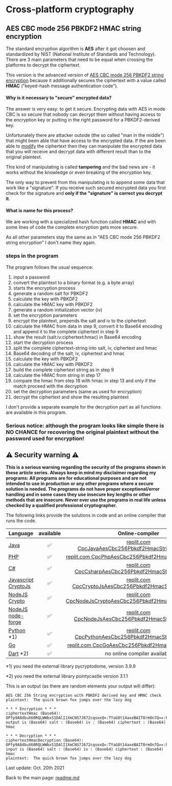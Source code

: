 # Cross-platform cryptography

## AES CBC mode 256 PBKDF2 HMAC string encryption

The standard encryption algorithm is **AES** after it got choosen and standardized by NIST (National Institute of Standards and Technology). There are 3 main parameters that need to be equal when crossing the platforms to decrypt the ciphertext. 

This version is the advanced version of [AES CBC mode 256 PBKDF2 string encryption](aes_cbc_256_pbkdf2_string_encryption.md) because it additionally secures the ciphertext with a value called **HMAC** ("keyed-hash message authentication code"). 

#### Why is it necessary to "secure" encrypted data?  

The answer is very easy: to get it secure. Encrypting data with AES in mode CBC is so secure that nobody can decrypt them without having access to the encryption key or putting in the right password for a PBKDF2-derived key.

Unfortunately there are attacker outside (the so called "man in the middle") that might been able that have access to the encrypted data. If the are been able to <u>modify</u> the ciphertext then they can manipulate the encrypted data that you will receive and decrypt data with different result than to the original plaintext.

This kind of manipulating is called **tampering** and the bad news are - it works without the knowledge or even breaking of the encryption key.

The only way to prevent from this manipulating is to append some data that work like a "signature". If you receive such secured encrypted data you first check for the signature and **only if the "signature" is correct you decrypt it**.

#### What is name for this process?

We are working with a specialized hash function called **HMAC** and with some lines of code the complete encryption gets more secure.

As all other parameters stay the same as in "AES CBC mode 256 PBKDF2 string encryption" I don't name they again.

### steps in the program

The program follows the usual sequence:
1. input a password
2. convert the plaintext to a binary format (e.g. a byte array)
3. starts the encryption process
4. generate a random salt for PBKDF2
5. calculate the key with PBKDF2
6. calculate the HMAC key with PBKDF2
7. generate a random initialization vector (iv)
8. set the encryption parameters
9. encrypt the plaintext, prepends the salt and iv to the ciphertext
10. calculate the HMAC from data in step 9, convert it to Base64 encoding and append it to the complete ciphertext in step 9
11. show the result (salt:iv:ciphertext:hmac) in Base64 encoding
12. start the decryption process
13. split the complete ciphertext-string into salt, iv, ciphertext and hmac
14. Base64 decoding of the salt, iv, ciphertext and hmac
15. calculate the key with PBKDF2
16. calculate the HMAC key with PBKDF2
17. build the complete ciphertext string as in step 9
18. calculate the HMAC from string in step 17
19. compare the hmac from step 18 with hmac in step 13 and only if the match proceed with the decryption
20. set the decryption parameters (same as used for encryption)
21. decrypt the ciphertext and show the resulting plaintext

I don't provide a separate example for the decryption part as all functions are available in this program.

### **Serious notice: although the program looks like simple there is NO CHANCE for recovering the original plaintext without the password used for encryption!**

## :warning: Security warning :warning:

**This is a serious warning regarding the security of the programs shown in these article series.  Always keep in mind my disclaimer regarding my programs: All programs are for educational purposes and are not intended to use in production or any other programs where a  secure solution is needed. The programs do not have proper exceptional/error handling and in some cases they use insecure key lengths or other methods that are insecure. Never ever use the programs in real life unless checked by a qualified professional cryptographer.**

The following links provide the solutions in code and an online compiler that runs the code.

| Language | available | Online-compiler
| ------ | :---: | :----: |
| [Java](../AesCbc256Pbkdf2HmacStringEncryption/AesCbc256Pbkdf2HmacStringEncryption.java) | :white_check_mark: | [replit.com CpcJavaAesCbc256Pbkdf2HmacStringEncryption](https://replit.com/@javacrypto/CpcJavaAesCbc256Pbkdf2HmacStringEncryption#Main.java/)
| [PHP](../AesCbc256Pbkdf2HmacStringEncryption/AesCbc256Pbkdf2HmacStringEncryption.php) | :white_check_mark: | [replit.com CpcPhpAesCbc256Pbkdf2HmacStringEncryption](https://replit.com/@javacrypto/CpcPhpAesCbc256Pbkdf2HmacStringEncryption/)
| [C#](../AesCbc256Pbkdf2HmacStringEncryption/AesCbc256Pbkdf2HmacStringEncryption.cs) | :white_check_mark: | [replit.com CpcCsharpAesCbc256Pbkdf2HmacStringEncryption](https://replit.com/@javacrypto/CpcCsharpAesCbc256Pbkdf2HmacStringEncryption#main.cs/)
| [Javascript CryptoJs](../AesCbc256Pbkdf2HmacStringEncryption/AesCbc256Pbkdf2HmacStringEncryptionCryptoJs.js) | :white_check_mark: | [replit.com CpcCryptoJsAesCbc256Pbkdf2HmacStringEncryption](https://replit.com/@javacrypto/CpcCryptoJsAesCbc256Pbkdf2HmacStringEncryption#index.js/)
| [NodeJS Crypto](../AesCbc256Pbkdf2HmacStringEncryption/AesCbc256Pbkdf2HmacStringEncryptionNodeJsCrypto.js) | :white_check_mark: | [replit.com CpcNodeJsCryptoAesCbc256Pbkdf2HmacStringEncryption](https://replit.com/@javacrypto/CpcNodeJsCryptoAesCbc256Pbkdf2HmacStringEncryption#index.js/)
| [NodeJS node-forge](../AesCbc256Pbkdf2HmacStringEncryption/AesCbc256Pbkdf2HmacStringEncryptionNodeJs.js) | :white_check_mark: | [replit.com CpcNodeJsAesCbc256Pbkdf2HmacStringEncryption](https://replit.com/@javacrypto/CpcNodeJsAesCbc256Pbkdf2HmacStringEncryption#index.js/)
| [Python](../AesCbc256Pbkdf2HmacStringEncryption/AesCbc256Pbkdf2HmacStringEncryption.py) *1) | :white_check_mark: | [replit.com CpcPythonAesCbc256Pbkdf2HmacStringEncryption](https://replit.com/@javacrypto/CpcPythonAesCbc256Pbkdf2HmacStringEncryption#main.py/)
| [Go](../AesCbc256Pbkdf2HmacStringEncryption/AesCbc256Pbkdf2HmacStringEncryption.go) | :white_check_mark: | [replit.com CpcGoAesCbc256Pbkdf2HmacStringEncryption](https://replit.com/@javacrypto/CpcGoAesCbc256Pbkdf2HmacStringEncryption#Main.go/)
| [Dart](../AesCbc256Pbkdf2HmacStringEncryption/AesCbc256Pbkdf2HmacStringEncryption.dart) *2) | :white_check_mark: | no online compiler available

*1) you need the external library pycryptodome, version 3.9.9

*2) you need the external library pointycastle version 3.1.1

This is an output (as there are random elements your output will differ):

```plaintext
AES CBC 256 String encryption with PBKDF2 derived key and HMAC check
plaintext:  The quick brown fox jumps over the lazy dog

* * * Encryption * * *
ciphertextHmac (Base64): OPfp9A8dbuX60RQLWWbxS1DAlI1XmCNS7J672cqsoxQ=:TYaG8t14axeBAIT0rmOn7Q==:koRDiCLrdjQ3Bz20N0GZzYQVd0xcNLAP8p0Sc9UGp39NQWtJA35p0aEPWpRaaoBC:MskS4RpRkHa8PvcM1zGeN5BDFOmAvzTZFQ9QJxaWE70=
output is (Base64) salt : (Base64) iv : (Base64) ciphertext : (Base64) hmac

* * * Decryption * * *
ciphertextHmacDecryption (Base64): OPfp9A8dbuX60RQLWWbxS1DAlI1XmCNS7J672cqsoxQ=:TYaG8t14axeBAIT0rmOn7Q==:koRDiCLrdjQ3Bz20N0GZzYQVd0xcNLAP8p0Sc9UGp39NQWtJA35p0aEPWpRaaoBC:MskS4RpRkHa8PvcM1zGeN5BDFOmAvzTZFQ9QJxaWE70=
input is (Base64) salt : (Base64) iv : (Base64) ciphertext : (Base64) hmac
plaintext:  The quick brown fox jumps over the lazy dog

```

Last update: Oct. 20th 2021

Back to the main page: [readme.md](../readme.md)
